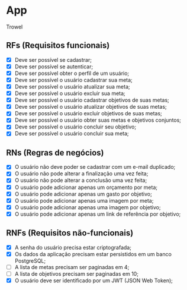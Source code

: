 # App

Trowel

## RFs (Requisitos funcionais)

- [x] Deve ser possível se cadastrar;
- [x] Deve ser possível se autenticar;
- [x] Deve ser possível obter o perfil de um usuário;
- [x] Deve ser possível o usuário cadastrar sua meta;
- [x] Deve ser possível o usuário atualizar sua meta;
- [x] Deve ser possível o usuário excluir sua meta;
- [x] Deve ser possível o usuário cadastrar objetivos de suas metas;
- [x] Deve ser possível o usuário atualizar objetivos de suas metas;
- [x] Deve ser possível o usuário excluir objetivos de suas metas;
- [x] Deve ser possível o usuário obter suas metas e objetivos conjuntos;
- [x] Deve ser possível o usuário concluir seu objetivo;
- [x] Deve ser possível o usuário concluir sua meta;

## RNs (Regras de negócios)

- [x] O usuário não deve poder se cadastrar com um e-mail duplicado;
- [x] O usuário não pode alterar a finalização uma vez feita;
- [x] O usuário não pode alterar a conclusão uma vez feita;
- [x] O usuário pode adicionar apenas um orçamento por meta;
- [x] O usuário pode adicionar apenas um gasto por objetivo;
- [x] O usuário pode adicionar apenas uma imagem por meta;
- [x] O usuário pode adicionar apenas uma imagem por objetivo;
- [x] O usuário pode adicionar apenas um link de referência por objetivo;

## RNFs (Requisitos não-funcionais)

- [x] A senha do usuário precisa estar criptografada;
- [x] Os dados da aplicação precisam estar persistidos em um banco PostgreSQL;
- [ ] A lista de metas precisam ser paginadas em 4;
- [ ] A lista de objetivos precisam ser paginadas em 10;
- [x] O usuário deve ser identificado por um JWT (JSON Web Token);

